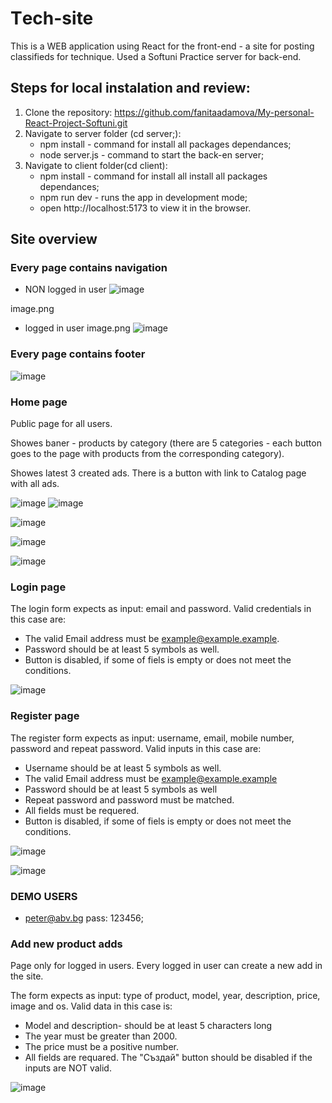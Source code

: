 # Тech-site

This is a WEB application using React for the front-end - a site for posting classifieds for technique.
Used a Softuni Practice server for back-end.

## Steps for local instalation and review:
1. Clone the repository: https://github.com/fanitaadamova/My-personal-React-Project-Softuni.git
2. Navigate to server folder (cd server;):
   - npm install - command for install all packages dependances;
   - node server.js - command to start the back-en server;
4. Navigate to client folder(cd client):
   - npm install - command for install all install all packages dependances;
   - npm run dev - runs the app in development mode;
   - open http://localhost:5173 to view it in the browser.


## Site overview 
### Every page contains navigation
 - NON logged in user
![image](https://github.com/fanitaadamova/My-personal-React-Project-Softuni/assets/113979211/84882981-672b-4e85-8f6b-bc16837765c4)




image.png
 - logged in user 
 image.png
![image](https://github.com/fanitaadamova/My-personal-React-Project-Softuni/assets/113979211/20a41b22-b002-46b5-b412-0d08c8be1188)


### Every page contains footer
![image](https://github.com/fanitaadamova/My-personal-React-Project-Softuni/assets/113979211/142d0bf7-6f63-4f30-9231-f6e3ce09eea8)


### Home page
Public page for all users.

Showes baner - products by category (there are 5 categories - each button goes to the page with products from the corresponding category). 

Showes latest 3 created ads. 
There is a button with link to Catalog page with all ads.

![image](https://github.com/fanitaadamova/My-personal-React-Project-Softuni/assets/113979211/8b21e1c9-3eb3-4a5f-9225-9f623c23a510)
![image](https://github.com/fanitaadamova/My-personal-React-Project-Softuni/assets/113979211/022bc90f-75eb-40da-8931-e1c524ad342b)

![image](https://github.com/fanitaadamova/My-personal-React-Project-Softuni/assets/113979211/cf8863ec-729c-4bdb-a4b6-9278488ece28)

![image](https://github.com/fanitaadamova/My-personal-React-Project-Softuni/assets/113979211/75b7d633-5d26-4b27-a5a1-4f67182dbd9d)

![image](https://github.com/fanitaadamova/My-personal-React-Project-Softuni/assets/113979211/df149101-b78e-4597-9f26-943da207475a)

### Login page

The login form expects as input: email and password.
Valid credentials in this case are:
 -	The valid Email address must be example@example.example.
 -	Password should be at least 5 symbols as well.
 -	Button is disabled, if some of fiels is empty or does not meet the conditions.
   
  ![image](https://github.com/fanitaadamova/My-personal-React-Project-Softuni/assets/113979211/2495792e-d634-4d71-ba3a-1b6ad251c9b4)



### Register page

The register form expects as input: username, email, mobile number, password and repeat password.
Valid inputs in this case are:
 - 	Username should be at least 5 symbols as well.
 - 	The valid Email address must be example@example.example
 - 	Password should be at least 5 symbols as well
 - 	Repeat password and password must be matched.
 - 	All fields must be requered.
 -    Button is disabled, if some of fiels is empty or does not meet the conditions.
   

 ![image](https://github.com/fanitaadamova/My-personal-React-Project-Softuni/assets/113979211/73c49041-9314-44e4-a049-bc2540fcd4c3)

![image](https://github.com/fanitaadamova/My-personal-React-Project-Softuni/assets/113979211/85764948-171a-498d-a642-b47d28327134)


### DEMO USERS
  - peter@abv.bg       pass: 123456;



### Add new product adds
Page only for logged in users.
Every logged in user can create a new add in the site.

The form expects as input: type of product, model, year, description, price, image and os.
Valid data in this case is:
 -	Model and description- should be at least 5 characters long
 -	The year must be greater than 2000.
 -	The price must be a positive number.
 - All fields are requared.
The "Създай" button should be disabled if the inputs are NOT valid.

![image](https://github.com/fanitaadamova/My-personal-React-Project-Softuni/assets/113979211/95d8eb3c-c722-42d3-98ce-d088bc5aeea0)



